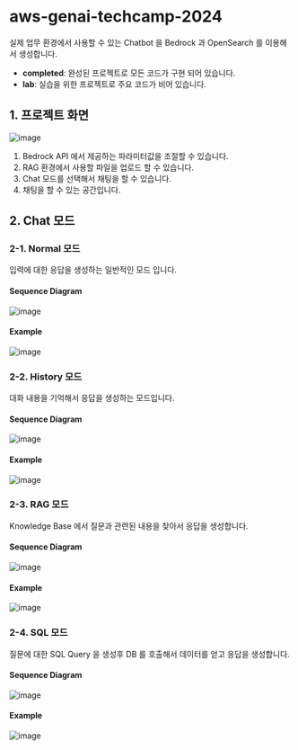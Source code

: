 # aws-genai-techcamp-2024

실제 업무 환경에서 사용할 수 있는 Chatbot 을 Bedrock 과 OpenSearch 를 이용해서 생성합니다.
- **completed**: 완성된 프로젝트로 모든 코드가 구현 되어 있습니다.
- **lab**: 실습을 위한 프로젝트로 주요 코드가 비어 있습니다.

## 1. 프로젝트 화면
![image](https://github.com/hijigoo/aws-genai-techcamp-2024/assets/1788481/f2759faa-4007-4533-9873-bcb0a761acab)
1. Bedrock API 에서 제공하는 파라미터값을 조절할 수 있습니다. 
2. RAG 환경에서 사용할 파일을 업로드 할 수 있습니다.
3. Chat 모드를 선택해서 채팅을 할 수 있습니다. 
4. 채팅을 할 수 있는 공간입니다.

## 2. Chat 모드
### 2-1. Normal 모드
입력에 대한 응답을 생성하는 일반적인 모드 입니다.
#### Sequence Diagram
![image](https://github.com/hijigoo/aws-genai-techcamp-2024/assets/1788481/934a89e4-7438-4fb5-8af5-7ec3cb07023f)
#### Example
![image](https://github.com/hijigoo/aws-genai-techcamp-2024/assets/1788481/495113d2-38a0-4e50-bf65-eb9460156044)

### 2-2. History 모드
대화 내용을 기억해서 응답을 생성하는 모드입니다.
#### Sequence Diagram
![image](https://github.com/hijigoo/aws-genai-techcamp-2024/assets/1788481/018535e2-16a0-4efa-ac0f-dbb7bc9192de)
#### Example
![image](https://github.com/hijigoo/aws-genai-techcamp-2024/assets/1788481/4558ff74-2136-4293-af78-5d28ed155717)

### 2-3. RAG 모드
Knowledge Base 에서  질문과 관련된 내용을 찾아서 응답을 생성합니다.
#### Sequence Diagram
![image](https://github.com/hijigoo/aws-genai-techcamp-2024/assets/1788481/d717dd50-7688-4697-984c-513384caf2e5)
#### Example
![image](https://github.com/hijigoo/aws-genai-techcamp-2024/assets/1788481/1c379755-8e9c-401d-b51d-acd7f1a198bf)

### 2-4. SQL 모드
질문에 대한 SQL Query 을 생성후 DB 를 호출해서 데이터를 얻고 응답을 생성합니다.
#### Sequence Diagram
![image](https://github.com/hijigoo/aws-genai-techcamp-2024/assets/1788481/f8d46e44-6a59-40ab-8c28-89b217854472)
#### Example
![image](https://github.com/hijigoo/aws-genai-techcamp-2024/assets/1788481/b6e7bf83-9b63-4696-a37b-010a736c19e1)

